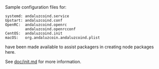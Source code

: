 Sample configuration files for:
```
systemd: andaluzcoind.service
Upstart: andaluzcoind.conf
OpenRC:  andaluzcoind.openrc
         andaluzcoind.openrcconf
CentOS:  andaluzcoind.init
macOS:   org.andaluzcoin.andaluzcoind.plist
```
have been made available to assist packagers in creating node packages here.

See [doc/init.md](../../doc/init.md) for more information.

